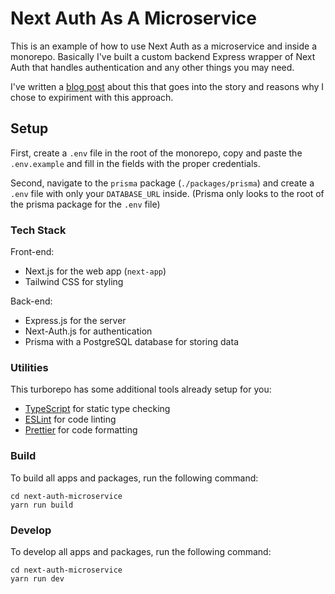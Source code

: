 # Next Auth As A Microservice

This is an example of how to use Next Auth as a microservice and inside a monorepo. Basically I've built a custom backend Express wrapper of Next Auth that handles authentication and any other things you may need.

I've written a [blog post](https://theotarr.com/blog/next-auth-microservice) about this that goes into the story and reasons why I chose to expiriment with this approach.

## Setup

First, create a `.env` file in the root of the monorepo, copy and paste the `.env.example` and fill in the fields with the proper credentials.

Second, navigate to the `prisma` package (`./packages/prisma`) and create a `.env` file with only your `DATABASE_URL` inside. (Prisma only looks to the root of the prisma package for the `.env` file)

### Tech Stack

Front-end:

- Next.js for the web app (`next-app`)
- Tailwind CSS for styling

Back-end:

- Express.js for the server
- Next-Auth.js for authentication
- Prisma with a PostgreSQL database for storing data

### Utilities

This turborepo has some additional tools already setup for you:

- [TypeScript](https://www.typescriptlang.org/) for static type checking
- [ESLint](https://eslint.org/) for code linting
- [Prettier](https://prettier.io) for code formatting

### Build

To build all apps and packages, run the following command:

```
cd next-auth-microservice
yarn run build
```

### Develop

To develop all apps and packages, run the following command:

```
cd next-auth-microservice
yarn run dev
```
